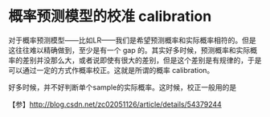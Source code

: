 # 概率预测模型的校准 calibration

对于概率预测模型——比如LR——我们是希望预测概率和实际概率相符的。但是这往往难以精确做到，至少是有一个 gap 的。其实好多时候，预测概率和实际概率的差别并没那么大，或者说即使有很大的差别，但是这个差别是有规律的，于是可以通过一定的方式作概率校正。这就是所谓的概率 calibration。

好多时候，并不好判断单个sample的实际概率。这时候，校正一般用的是

【参】http://blog.csdn.net/zc02051126/article/details/54379244
